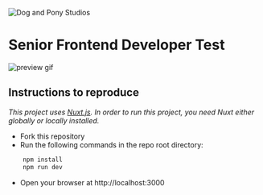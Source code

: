 ![Dog and Pony Studios](https://www.dogandponystudios.com/app/themes/dps/assets/public/images/logo-fbe89868bd.svg)

# Senior Frontend Developer Test

![preview gif](preview.gif)

## Instructions to reproduce

_This project uses [Nuxt.js](https://nuxtjs.org/). In order to run this project, you need Nuxt either globally or locally installed._

- Fork this repository
- Run the following commands in the repo root directory:

```cmd
	npm install
	npm run dev
```

- Open your browser at http://localhost:3000
